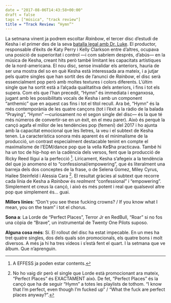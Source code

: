 ```yaml
---
date = "2017-08-06T14:43:58+00:00"
draft = false
tags = ["música", "track review"]
title = "Track Review: “Hymn”"
---
```

<!-- more -->

La setmana vinent ja podrem escoltar *Rainbow*, el tercer disc d’estudi de Kesha i el primer des de la seva [batalla legal amb Dr. Luke](https://en.wikipedia.org/wiki/Kesha_v._Dr._Luke). El productor, responsable d’èxits de Katy Perry i Kelly Clarkson entre d’altres, ocupava una posició de superioritat i control —i com sabríem després, d’abús— en la música de Kesha, creant hits però també limitant les capacitats artístiques de la nord-americana. El nou disc, sense invalidar els anteriors, hauria de ser una mostra del so en què Kesha està interessada ara mateix, i a jutjar pels quatre singles que han sortit des de l’anunci de *Rainbow*, el disc serà essencialment pop però amb moltes textures i colors diferents. L’últim single que ha sortit està a l’alçada qualitatitva dels anteriors, i fins i tot els supera. Com els que l’han precedit, “Hymn” és immediata i enganxosa, jugant amb les possibilitats vocals de Kesha i amb un component “anthemic” que en aquest cas fins i tot el títol recull. Ara bé, “Hymn” és la més contemporània de les quatre cançons (tot i l’èxit a la ràdio de la balada “Praying”, “Hymn” —curiosament no el segon single del disc— és la que té més números de convertir-se en un èxit, en el meu parer). Això és perquè la cançó agafa el millor de les tendències pop (femení) del 2017 i ho ajunta amb la capacitat emocional que les lletres, la veu i el subtext de Kesha tenen. La característica sonora més aparent és el minimalisme de la producció, un contrast especialment destacable tenint en compte el maximalisme de l’EDM/dance pop que la vella Ke$ha practicava. També hi ha un toc de hip-hop en la cadència dels versos, fent que la producció de Ricky Reed lligui a la perfecció [^1]. Líricament, Kesha s’afegeix a la tendència del que jo anomeno el to “confessional/empowering”, que és literalment una barreja dels dos conceptes de la frase, o de Selena Gomez, Miley Cyrus, Hailee Steinfeld i Alessia Cara [^2]. El resultat gràcies al subtext que recorre cada línia de Kesha a *Rainbow* és *realment* “confessional” i “empowering”. Simplement et creus la cançó, i això és més potent i real que qualsevol altre pop que simplement és… guai. 

**Millors línies**: “Don't you see these fucking crowns? / If you know what I mean, you on the team” i tot el chorus.

**Sona a**: La Lorde de “Perfect Places”, Terror Jr en RedBull, “Roar” si no fos una còpia de “Brave”, un instrumental de Twenty One Pilots suposo.

**Alguna cosa més**: Sí. El rollout del disc ha estat impecable. En un mes ha tret quatre singles, dos dels quals són promocionals, els quatre bons i molt diversos. A més ja hi ha tres vídeos i s’està fent el quart. I la setmana que ve àlbum. Que n’aprenguin. 

[^1]: A EFFESS ja poden estar contents. 
[^2]: No ho vaig dir però el single que Lorde està promocionant ara mateix, “Perfect Places” és EXACTAMENT això. De fet, “Perfect Places” és la cançó que ha de seguir “Hymn” a totes les playlists de tothom. “I know that I’m perfect, even though I’m fucked up” / “What the fuck are perfect places anyway?”.